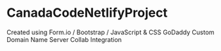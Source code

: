# CanadaCodeNetlifyProject
Created using Form.io / Bootstrap / JavaScript &amp; CSS
GoDaddy Custom Domain Name Server Collab Integration
